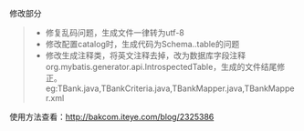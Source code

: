 修改部分
> * 修复乱码问题，生成文件一律转为utf-8
> * 修改配置catalog时，生成代码为Schema..table的问题
> * 修改生成注释类，将英文注释去掉，改为数据库字段注释
> org.mybatis.generator.api.IntrospectedTable，生成的文件结尾修正。eg:TBank.java,TBankCriteria.java,TBankMapper.java,TBankMapper.xml


使用方法查看：http://bakcom.iteye.com/blog/2325386
